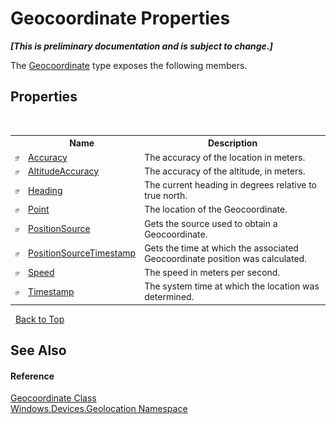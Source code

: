 # Geocoordinate Properties
 _**\[This is preliminary documentation and is subject to change.\]**_

The <a href="T_Windows_Devices_Geolocation_Geocoordinate">Geocoordinate</a> type exposes the following members.


## Properties
&nbsp;<table><tr><th></th><th>Name</th><th>Description</th></tr><tr><td>![Public property](media/pubproperty.gif "Public property")</td><td><a href="P_Windows_Devices_Geolocation_Geocoordinate_Accuracy">Accuracy</a></td><td>
The accuracy of the location in meters.</td></tr><tr><td>![Public property](media/pubproperty.gif "Public property")</td><td><a href="P_Windows_Devices_Geolocation_Geocoordinate_AltitudeAccuracy">AltitudeAccuracy</a></td><td>
The accuracy of the altitude, in meters.</td></tr><tr><td>![Public property](media/pubproperty.gif "Public property")</td><td><a href="P_Windows_Devices_Geolocation_Geocoordinate_Heading">Heading</a></td><td>
The current heading in degrees relative to true north.</td></tr><tr><td>![Public property](media/pubproperty.gif "Public property")</td><td><a href="P_Windows_Devices_Geolocation_Geocoordinate_Point">Point</a></td><td>
The location of the Geocoordinate.</td></tr><tr><td>![Public property](media/pubproperty.gif "Public property")</td><td><a href="P_Windows_Devices_Geolocation_Geocoordinate_PositionSource">PositionSource</a></td><td>
Gets the source used to obtain a Geocoordinate.</td></tr><tr><td>![Public property](media/pubproperty.gif "Public property")</td><td><a href="P_Windows_Devices_Geolocation_Geocoordinate_PositionSourceTimestamp">PositionSourceTimestamp</a></td><td>
Gets the time at which the associated Geocoordinate position was calculated.</td></tr><tr><td>![Public property](media/pubproperty.gif "Public property")</td><td><a href="P_Windows_Devices_Geolocation_Geocoordinate_Speed">Speed</a></td><td>
The speed in meters per second.</td></tr><tr><td>![Public property](media/pubproperty.gif "Public property")</td><td><a href="P_Windows_Devices_Geolocation_Geocoordinate_Timestamp">Timestamp</a></td><td>
The system time at which the location was determined.</td></tr></table>&nbsp;
<a href="#geocoordinate-properties">Back to Top</a>

## See Also


#### Reference
<a href="T_Windows_Devices_Geolocation_Geocoordinate">Geocoordinate Class</a><br /><a href="N_Windows_Devices_Geolocation">Windows.Devices.Geolocation Namespace</a><br />